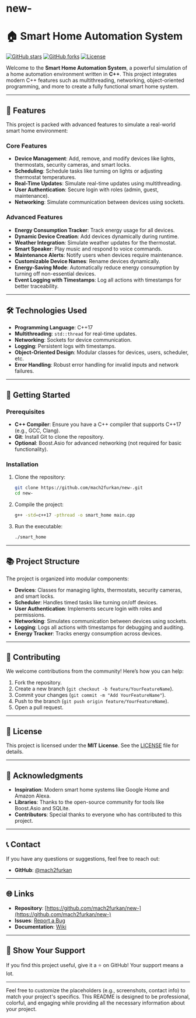 # new-

# 🏠 **Smart Home Automation System**

[![GitHub stars](https://img.shields.io/github/stars/mach2furkan/new-?style=social)](https://github.com/mach2furkan/new-) [![GitHub forks](https://img.shields.io/github/forks/mach2furkan/new-?style=social)](https://github.com/mach2furkan/new-) [![License](https://img.shields.io/badge/license-MIT-blue.svg)](https://github.com/mach2furkan/new-/blob/main/LICENSE)

Welcome to the **Smart Home Automation System**, a powerful simulation of a home automation environment written in **C++**. This project integrates modern C++ features such as multithreading, networking, object-oriented programming, and more to create a fully functional smart home system.

---

## 🌟 **Features**

This project is packed with advanced features to simulate a real-world smart home environment:

### Core Features
- **Device Management**: Add, remove, and modify devices like lights, thermostats, security cameras, and smart locks.
- **Scheduling**: Schedule tasks like turning on lights or adjusting thermostat temperatures.
- **Real-Time Updates**: Simulate real-time updates using multithreading.
- **User Authentication**: Secure login with roles (admin, guest, maintenance).
- **Networking**: Simulate communication between devices using sockets.

### Advanced Features
- **Energy Consumption Tracker**: Track energy usage for all devices.
- **Dynamic Device Creation**: Add devices dynamically during runtime.
- **Weather Integration**: Simulate weather updates for the thermostat.
- **Smart Speaker**: Play music and respond to voice commands.
- **Maintenance Alerts**: Notify users when devices require maintenance.
- **Customizable Device Names**: Rename devices dynamically.
- **Energy-Saving Mode**: Automatically reduce energy consumption by turning off non-essential devices.
- **Event Logging with Timestamps**: Log all actions with timestamps for better traceability.

---

## 🛠️ **Technologies Used**

- **Programming Language**: C++17
- **Multithreading**: `std::thread` for real-time updates.
- **Networking**: Sockets for device communication.
- **Logging**: Persistent logs with timestamps.
- **Object-Oriented Design**: Modular classes for devices, users, scheduler, etc.
- **Error Handling**: Robust error handling for invalid inputs and network failures.

---

## 🚀 **Getting Started**

### Prerequisites

- **C++ Compiler**: Ensure you have a C++ compiler that supports C++17 (e.g., GCC, Clang).
- **Git**: Install Git to clone the repository.
- **Optional**: Boost.Asio for advanced networking (not required for basic functionality).

### Installation

1. Clone the repository:
   ```bash
   git clone https://github.com/mach2furkan/new-.git
   cd new-
   ```

2. Compile the project:
   ```bash
   g++ -std=c++17 -pthread -o smart_home main.cpp
   ```

3. Run the executable:
   ```bash
   ./smart_home
   ```

---

## 📚 **Project Structure**

The project is organized into modular components:

- **Devices**: Classes for managing lights, thermostats, security cameras, and smart locks.
- **Scheduler**: Handles timed tasks like turning on/off devices.
- **User Authentication**: Implements secure login with roles and permissions.
- **Networking**: Simulates communication between devices using sockets.
- **Logging**: Logs all actions with timestamps for debugging and auditing.
- **Energy Tracker**: Tracks energy consumption across devices.

---


## 🤝 **Contributing**

We welcome contributions from the community! Here’s how you can help:

1. Fork the repository.
2. Create a new branch (`git checkout -b feature/YourFeatureName`).
3. Commit your changes (`git commit -m "Add YourFeatureName"`).
4. Push to the branch (`git push origin feature/YourFeatureName`).
5. Open a pull request.

---

## 📜 **License**

This project is licensed under the **MIT License**. See the [LICENSE](https://github.com/mach2furkan/new-/blob/main/LICENSE) file for details.

---

## 🙏 **Acknowledgments**

- **Inspiration**: Modern smart home systems like Google Home and Amazon Alexa.
- **Libraries**: Thanks to the open-source community for tools like Boost.Asio and SQLite.
- **Contributors**: Special thanks to everyone who has contributed to this project.

---

## 📞 **Contact**

If you have any questions or suggestions, feel free to reach out:

- **GitHub**: [@mach2furkan](https://github.com/mach2furkan)
---

## 🌐 **Links**

- **Repository**: [https://github.com/mach2furkan/new-](https://github.com/mach2furkan/new-)
- **Issues**: [Report a Bug](https://github.com/mach2furkan/new-/issues)
- **Documentation**: [Wiki](https://github.com/mach2furkan/new-/wiki)

---

## 🎉 **Show Your Support**

If you find this project useful, give it a ⭐️ on GitHub! Your support means a lot.

---

Feel free to customize the placeholders (e.g., screenshots, contact info) to match your project's specifics. This README is designed to be professional, colorful, and engaging while providing all the necessary information about your project.
